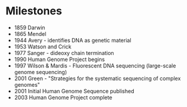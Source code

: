 # Milestones



* 1859	Darwin
* 1865    Mendel
* 1944    Avery - identifies DNA as genetic material
* 1953    Watson and Crick
* 1977    Sanger - dideoxy chain termination
* 1990   Human Genome Project begins
* 1997    Wilson & Mardis - Fluorescent DNA sequencing (large-scale genome sequencing)
* 2001    Green - "Strategies for the systematic sequencing of complex genomes"
* 2001    Initial Human Genome Sequence published
* 2003   Human Genome Project complete